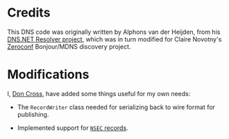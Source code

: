 # Credits

This DNS code was originally written by Alphons van der Heijden,
from his [DNS.NET Resolver project](https://www.codeproject.com/Articles/23673/DNS-NET-Resolver-C),
which was in turn modified for Claire Novotny's [Zeroconf](https://github.com/novotnyllc/Zeroconf)
Bonjour/MDNS discovery project.

# Modifications

I, [Don Cross](https://github.com/cosinekitty/), have added some things useful for my own needs:

- The `RecordWriter` class needed for serializing back to wire format for publishing.

- Implemented support for [`NSEC` records](https://datatracker.ietf.org/doc/html/rfc4034#section-4.1).

